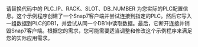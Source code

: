 



请替换代码中的 PLC_IP、RACK、SLOT、DB_NUMBER 为您实际的PLC配置信息。这个示例程序创建了一个Snap7客户端并尝试连接到指定的PLC。然后它写入一组数据到PLC的DB1，并尝试从同一个DB1中读取数据。最后，它断开连接并销毁Snap7客户端。根据您的需求，您可能需要适当调整和修改这个示例程序来满足您的实际应用需求。


